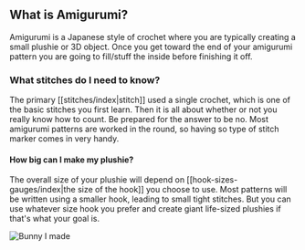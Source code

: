 ## What is Amigurumi?
Amigurumi is a Japanese style of crochet where you are typically creating a small plushie or 3D object.  Once you get toward the end of your amigurumi pattern you are going to fill/stuff the inside before finishing it off. 

### What stitches do I need to know?
The primary [[stitches/index|stitch]] used a single crochet, which is one of the basic stitches you first learn. Then it is all about whether or not you really know how to count. Be prepared for the answer to be no. Most amigurumi patterns are worked in the round, so having so type of stitch marker comes in very handy.  

#### How big can I make my plushie?
The overall size of your plushie will depend on [[hook-sizes-gauges/index|the size of the hook]] you choose to use. Most patterns will be written using a smaller hook, leading to small tight stitches.  But you can use whatever size hook you prefer and create giant life-sized plushies if that's what your goal is. 

![Bunny I made]()